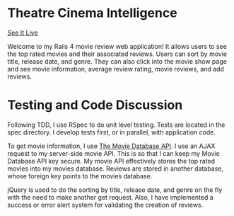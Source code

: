 # Theatre Cinema Intelligence

[See It Live](tci-movies.herokuapp.com)

Welcome to my Rails 4 movie review web application! It allows users to see the
top rated movies and their associated reviews. Users can sort by movie title,
release date, and genre. They can also click into the movie show page and see
movie information, average review rating, movie reviews, and add reviews.

# Testing and Code Discussion

Following TDD, I use RSpec to do unit level testing. Tests are located in the spec
directory. I develop tests first, or in parallel, with application code.

To get movie information, I use [The Movie Database API](http://docs.themoviedb.apiary.io/).
I use an AJAX request to my server-side movie API. This is so that I
can keep my Movie Database API key secure. My movie API effectively stores the
top rated movies into my movies database. Reviews are stored in another database,
whose foreign key points to the movies database.

jQuery is used to do the sorting by title, release date, and genre on the fly
with the need to make another get request. Also, I have implemented a success or
error alert system for validating the creation of reviews.
